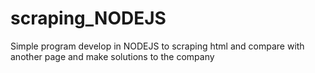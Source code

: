 # scraping_NODEJS
Simple program develop in NODEJS to scraping html and compare with another page and make solutions to the company
